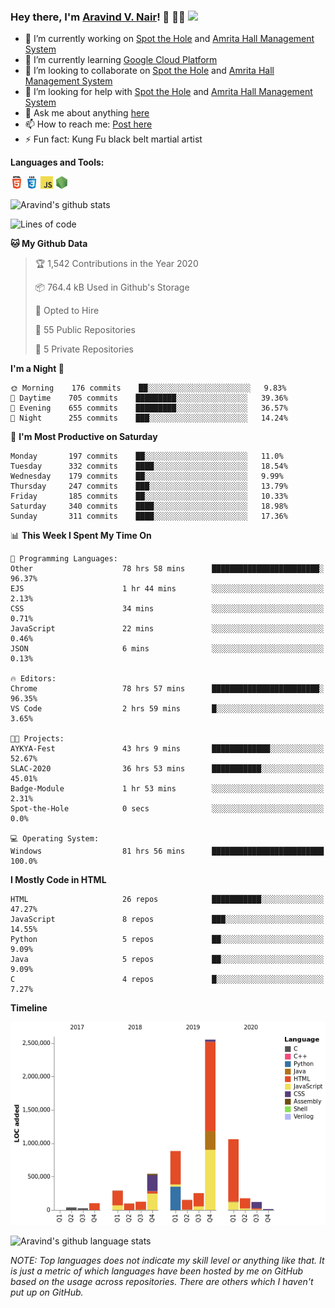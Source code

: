 ### Hey there, I'm [Aravind V. Nair](https://AravindVNair99.github.io)! 👋 👨‍💻 ![](https://komarev.com/ghpvc/?username=AravindVNair99&label=Views)

- 🔭 I’m currently working on [Spot the Hole](https://github.com/AravindVNair99/Spot-the-Hole) and [Amrita Hall Management System](https://github.com/AravindVNair99/Hall-Management-System)
- 🌱 I’m currently learning [Google Cloud Platform](https://cloud.google.com)
- 👯 I’m looking to collaborate on [Spot the Hole](https://github.com/AravindVNair99/Spot-the-Hole) and [Amrita Hall Management System](https://github.com/AravindVNair99/Hall-Management-System)
- 🤔 I’m looking for help with [Spot the Hole](https://github.com/AravindVNair99/Spot-the-Hole) and [Amrita Hall Management System](https://github.com/AravindVNair99/Hall-Management-System)
- 💬 Ask me about anything [here](https://github.com/AravindVNair99/AravindVNair99/issues)
- 📫 How to reach me: [Post here](https://github.com/AravindVNair99/AravindVNair99/issues)
- ⚡ Fun fact: Kung Fu black belt martial artist

**Languages and Tools:**

<code><img height="20px" src="https://raw.githubusercontent.com/github/explore/80688e429a7d4ef2fca1e82350fe8e3517d3494d/topics/html/html.png"></code>
<code><img height="20px" src="https://raw.githubusercontent.com/github/explore/80688e429a7d4ef2fca1e82350fe8e3517d3494d/topics/css/css.png"></code>
<code><img height="20px" src="https://raw.githubusercontent.com/github/explore/80688e429a7d4ef2fca1e82350fe8e3517d3494d/topics/javascript/javascript.png"></code>
<code><img height="20px" src="https://raw.githubusercontent.com/github/explore/80688e429a7d4ef2fca1e82350fe8e3517d3494d/topics/nodejs/nodejs.png"></code>

![Aravind's github stats](https://github-readme-stats.vercel.app/api?username=AravindVNair99&show_icons=true&include_all_commits=true&count_private=true)

<!--START_SECTION:waka-->
![Lines of code](https://img.shields.io/badge/From%20Hello%20World%20I%27ve%20Written-80.3%20million%20lines%20of%20code-blue)

**🐱 My Github Data** 

> 🏆 1,542 Contributions in the Year 2020
 > 
> 📦 764.4 kB Used in Github's Storage 
 > 
> 💼 Opted to Hire
 > 
> 📜 55 Public Repositories
 > 
> 🔑 5 Private Repositories 

**I'm a Night 🦉** 

```text
🌞 Morning    176 commits    ██░░░░░░░░░░░░░░░░░░░░░░░   9.83% 
🌆 Daytime    705 commits    █████████░░░░░░░░░░░░░░░░   39.36% 
🌃 Evening    655 commits    █████████░░░░░░░░░░░░░░░░   36.57% 
🌙 Night      255 commits    ███░░░░░░░░░░░░░░░░░░░░░░   14.24%

```
📅 **I'm Most Productive on Saturday** 

```text
Monday       197 commits    ██░░░░░░░░░░░░░░░░░░░░░░░   11.0% 
Tuesday      332 commits    ████░░░░░░░░░░░░░░░░░░░░░   18.54% 
Wednesday    179 commits    ██░░░░░░░░░░░░░░░░░░░░░░░   9.99% 
Thursday     247 commits    ███░░░░░░░░░░░░░░░░░░░░░░   13.79% 
Friday       185 commits    ██░░░░░░░░░░░░░░░░░░░░░░░   10.33% 
Saturday     340 commits    ████░░░░░░░░░░░░░░░░░░░░░   18.98% 
Sunday       311 commits    ████░░░░░░░░░░░░░░░░░░░░░   17.36%

```


📊 **This Week I Spent My Time On** 

```text
💬 Programming Languages: 
Other                    78 hrs 58 mins      ████████████████████████░   96.37% 
EJS                      1 hr 44 mins        ░░░░░░░░░░░░░░░░░░░░░░░░░   2.13% 
CSS                      34 mins             ░░░░░░░░░░░░░░░░░░░░░░░░░   0.71% 
JavaScript               22 mins             ░░░░░░░░░░░░░░░░░░░░░░░░░   0.46% 
JSON                     6 mins              ░░░░░░░░░░░░░░░░░░░░░░░░░   0.13%

🔥 Editors: 
Chrome                   78 hrs 57 mins      ████████████████████████░   96.35% 
VS Code                  2 hrs 59 mins       █░░░░░░░░░░░░░░░░░░░░░░░░   3.65%

🐱‍💻 Projects: 
AYKYA-Fest               43 hrs 9 mins       █████████████░░░░░░░░░░░░   52.67% 
SLAC-2020                36 hrs 53 mins      ███████████░░░░░░░░░░░░░░   45.01% 
Badge-Module             1 hr 53 mins        ░░░░░░░░░░░░░░░░░░░░░░░░░   2.31% 
Spot-the-Hole            0 secs              ░░░░░░░░░░░░░░░░░░░░░░░░░   0.0%

💻 Operating System: 
Windows                  81 hrs 56 mins      █████████████████████████   100.0%

```

**I Mostly Code in HTML** 

```text
HTML                     26 repos            ███████████░░░░░░░░░░░░░░   47.27% 
JavaScript               8 repos             ███░░░░░░░░░░░░░░░░░░░░░░   14.55% 
Python                   5 repos             ██░░░░░░░░░░░░░░░░░░░░░░░   9.09% 
Java                     5 repos             ██░░░░░░░░░░░░░░░░░░░░░░░   9.09% 
C                        4 repos             █░░░░░░░░░░░░░░░░░░░░░░░░   7.27%

```


**Timeline**

![Chart not found](https://github.com/aravindvnair99/aravindvnair99/blob/master/charts/bar_graph.png) 


<!--END_SECTION:waka-->
![Aravind's github language stats](https://github-readme-stats.vercel.app/api/top-langs/?username=AravindVNair99&layout=compact)

*NOTE: Top languages does not indicate my skill level or anything like that. It is just a metric of which languages have been hosted by me on GitHub based on the usage across repositories. There are others which I haven't put up on GitHub.*

<!--
<p align="center">
<a href="https://buymeacoffee.com/AravindVNair99" target="_blank"><img src="https://cdn.buymeacoffee.com/buttons/arial-blue.png" alt="Buy Aravind A Coffee" height="40" width="170" ></a>
</p>
-->
